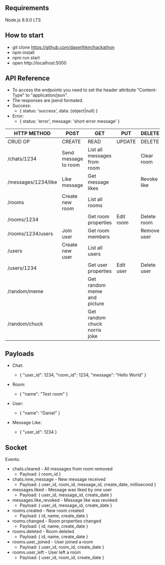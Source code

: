 ## Requirements

Node.js 8.9.0 LTS

## How to start

* git clone https://github.com/daserthkm/hackathon
* npm install
* npm run start
* open http://localhost:5000

## API Reference

* To access the endpoints you need to set the header attribute "Content-Type" to "application/json".
* The responses are jsend formated.
* Success: 
  * { status: 'success', data: (object|null) }
* Error: 
  * { status: 'error', message: 'short error message' }


| HTTP METHOD            | POST                 | GET                             | PUT               | DELETE                |
| ---------------------- | -------------------- | ------------------------------- | ----------------- | --------------------- |
| CRUD OP                | CREATE               | READ                            | UPDATE            | DELETE                |
| /chats/1234            | Send message to room | List all messages from room     |                   | Clear room            |
| /messages/1234/like    | Like message         | Get message likes               |                   | Revoke like           |
| /rooms                 | Create new room      | List all rooms                  |                   |                       |
| /rooms/1234            |                      | Get room properties             | Edit room         | Delete room           |
| /rooms/1234/users      | Join user            | Get room members                |                   | Remove user           |
| /users                 | Create new user      | List all users                  |                   |                       |
| /users/1234            |                      | Get user properties             | Edit user         | Delete user           |
| /random/meme           |                      | Get random meme and picture     |                   |                       |
| /random/chuck          |                      | Get random chuck norris joke    |                   |                       |

## Payloads

* Chat: 
  * { "user_id": 1234, "room_id": 1234, "message": "Hello World" }
  
* Room: 
  * { "name": "Test room" }

* User: 
  * { "name": "Daniel" }

* Message Like: 
  * { "user_id": 1234 }

## Socket

Events:
* chats.cleared - All messages from room removed
  * Payload: { room_id }
* chats.new_message - New message received
  * Payload: { user_id, room_id, message_id, create_date, millisecond }
* messages.liked - Message was liked by one user
  * Payload: { user_id, message_id, create_date }
* messages.like_revoked - Message like was revoked
  * Payload: { user_id, message_id, create_date }
* rooms.created - New room created
  * Payload: { id, name, create_date }
* rooms.changed - Room properties changed
  * Payload: { id, name, create_date }
* rooms.deleted - Room deleted
  * Payload: { id, name, create_date }
* rooms.user_joined - User joined a room
  * Payload: { user_id, room_id, create_date }
* rooms.user_left - User left a room
  * Payload: { user_id, room_id, create_date }
